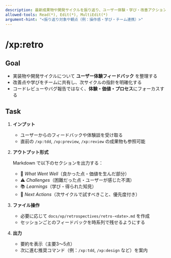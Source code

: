 ```yaml
---
description: 最新成果物や開発サイクルを振り返り、ユーザー体験・学び・改善アクションを記録する
allowed-tools: Read(*), Edit(*), MultiEdit(*)
argument-hint: "<振り返り対象や観点（例：操作感・学び・チーム連携）>"
---
```

# /xp:retro

## Goal

- 実装物や開発サイクルについて **ユーザー体験フィードバック** を整理する  
- 改善点や学びをチームに共有し、次サイクルの指針を明確化する  
- コードレビューやバグ報告ではなく、**体験・価値・プロセス**にフォーカスする  

## Task

1. **インプット**

   - ユーザーからのフィードバックや体験談を受け取る  
   - 直前の `/xp:tdd`, `/xp:preview`, `/xp:review` の成果物も参照可能  

2. **アウトプット形式**

   Markdown で以下のセクションを出力する：  

   - 🎯 *What Went Well*（良かった点・価値を生んだ部分）  
   - ⚠️ *Challenges*（困難だった点・ユーザーが感じた不満）  
   - 📚 *Learnings*（学び・得られた知見）  
   - 🚀 *Next Actions*（次サイクルで試すべきこと、優先度付き）  

3. **ファイル操作**

   - 必要に応じて `docs/xp/retrospectives/retro-<date>.md` を作成  
   - セッションごとのフィードバックを時系列で残せるようにする  

4. **出力**

   - 要約を表示（主要3〜5点）  
   - 次に進む推奨コマンド（例：`/xp:tdd`, `/xp:design` など）を案内  
